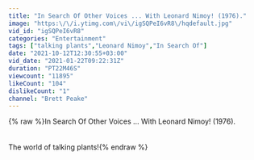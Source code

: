 ```yaml
---
title: "In Search Of Other Voices ... With Leonard Nimoy! (1976)."
image: "https:\/\/i.ytimg.com\/vi\/igSQPeI6vR8\/hqdefault.jpg"
vid_id: "igSQPeI6vR8"
categories: "Entertainment"
tags: ["talking plants","Leonard Nimoy","In Search Of"]
date: "2021-10-12T12:30:55+03:00"
vid_date: "2021-01-22T09:22:31Z"
duration: "PT22M46S"
viewcount: "11895"
likeCount: "104"
dislikeCount: "1"
channel: "Brett Peake"
---
```

{% raw %}In Search Of Other Voices ... With Leonard Nimoy! (1976).<br /><br /><br />The world of talking plants!{% endraw %}
